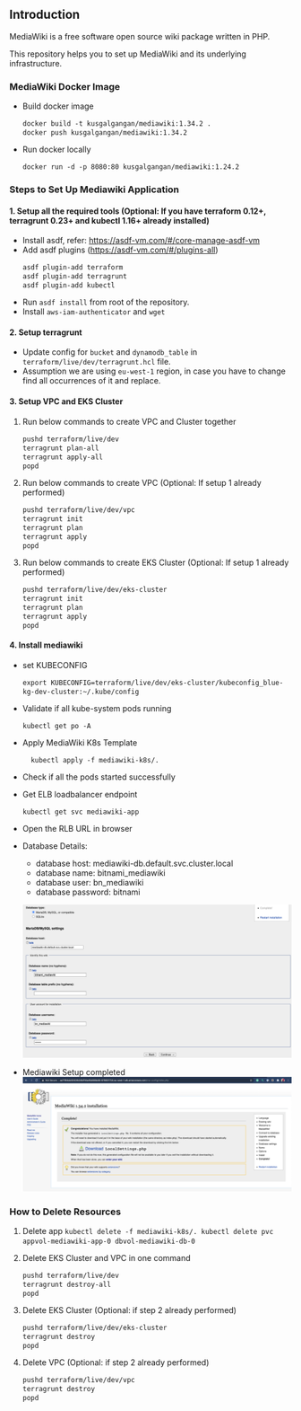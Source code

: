 ## Introduction
MediaWiki is a free software open source wiki package written in PHP.

This repository helps you to set up MediaWiki and its underlying infrastructure.

### MediaWiki Docker Image
* Build docker image
  ```
  docker build -t kusgalgangan/mediawiki:1.34.2 .
  docker push kusgalgangan/mediawiki:1.34.2
  ```
* Run docker locally
  ```
  docker run -d -p 8080:80 kusgalgangan/mediawiki:1.24.2
  ```

### Steps to Set Up Mediawiki Application
#### 1. Setup all the required tools (Optional: If you have terraform 0.12+, terragrunt 0.23+ and kubectl 1.16+ already installed)
* Install asdf, refer: https://asdf-vm.com/#/core-manage-asdf-vm
* Add asdf plugins (https://asdf-vm.com/#/plugins-all)
    ```
    asdf plugin-add terraform
    asdf plugin-add terragrunt
    asdf plugin-add kubectl
    ```
* Run `asdf install` from root of the repository.
* Install `aws-iam-authenticator` and `wget`

#### 2. Setup terragrunt
* Update config for `bucket` and `dynamodb_table` in `terraform/live/dev/terragrunt.hcl` file.
* Assumption we are using `eu-west-1` region, in case you have to change find all occurrences of it and replace.

#### 3. Setup VPC and EKS Cluster

  1. Run below commands to create VPC and Cluster together
      ```
      pushd terraform/live/dev
      terragrunt plan-all
      terragrunt apply-all
      popd
      ```

   2. Run below commands to create VPC (Optional: If setup 1 already performed)
        ```
        pushd terraform/live/dev/vpc
        terragrunt init
        terragrunt plan
        terragrunt apply
        popd
        ```
      
  3. Run below commands to create EKS Cluster (Optional: If setup 1 already performed)
        ```
        pushd terraform/live/dev/eks-cluster
        terragrunt init
        terragrunt plan
        terragrunt apply
        popd
        ```

#### 4. Install mediawiki
  * set KUBECONFIG
    ```
    export KUBECONFIG=terraform/live/dev/eks-cluster/kubeconfig_blue-kg-dev-cluster:~/.kube/config
    ```
  * Validate if all kube-system pods running
    ```
    kubectl get po -A
    ```
  * Apply MediaWiki K8s Template
    ```
      kubectl apply -f mediawiki-k8s/.
    ```
  * Check if all the pods started successfully
  * Get ELB loadbalancer endpoint
    ```
    kubectl get svc mediawiki-app
    ```
  * Open the RLB URL in browser
  * Database Details:
    - database host: mediawiki-db.default.svc.cluster.local
    - database name: bitnami_mediawiki
    - database user: bn_mediawiki
    - database password: bitnami
    
    ![Database Configuration](database-setup.png)
    
  * Mediawiki Setup completed
  ![Setup Completed](mediawiki-setup.png)
  


### How to Delete Resources
  1. Delete app
    ```
    kubectl delete -f mediawiki-k8s/.
    kubectl delete pvc appvol-mediawiki-app-0 dbvol-mediawiki-db-0
    ```
    
  2. Delete EKS Cluster and VPC in one command
        ```
        pushd terraform/live/dev
        terragrunt destroy-all
        popd
        ```
    
  3. Delete EKS Cluster (Optional: if step 2 already performed)
        ```
        pushd terraform/live/dev/eks-cluster
        terragrunt destroy
        popd
        ```
  4. Delete VPC (Optional: if step 2 already performed)
        ```
        pushd terraform/live/dev/vpc
        terragrunt destroy
        popd
        ```
